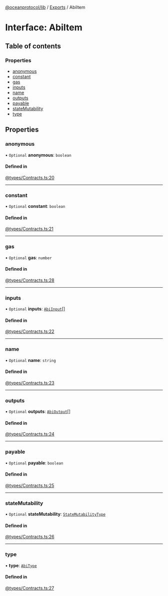 [@oceanprotocol/lib](../README.md) / [Exports](../modules.md) / AbiItem

# Interface: AbiItem

## Table of contents

### Properties

- [anonymous](AbiItem.md#anonymous)
- [constant](AbiItem.md#constant)
- [gas](AbiItem.md#gas)
- [inputs](AbiItem.md#inputs)
- [name](AbiItem.md#name)
- [outputs](AbiItem.md#outputs)
- [payable](AbiItem.md#payable)
- [stateMutability](AbiItem.md#statemutability)
- [type](AbiItem.md#type)

## Properties

### anonymous

• `Optional` **anonymous**: `boolean`

#### Defined in

[@types/Contracts.ts:20](https://github.com/oceanprotocol/ocean.js/blob/4f5a8cee/src/@types/Contracts.ts#L20)

___

### constant

• `Optional` **constant**: `boolean`

#### Defined in

[@types/Contracts.ts:21](https://github.com/oceanprotocol/ocean.js/blob/4f5a8cee/src/@types/Contracts.ts#L21)

___

### gas

• `Optional` **gas**: `number`

#### Defined in

[@types/Contracts.ts:28](https://github.com/oceanprotocol/ocean.js/blob/4f5a8cee/src/@types/Contracts.ts#L28)

___

### inputs

• `Optional` **inputs**: [`AbiInput`](AbiInput.md)[]

#### Defined in

[@types/Contracts.ts:22](https://github.com/oceanprotocol/ocean.js/blob/4f5a8cee/src/@types/Contracts.ts#L22)

___

### name

• `Optional` **name**: `string`

#### Defined in

[@types/Contracts.ts:23](https://github.com/oceanprotocol/ocean.js/blob/4f5a8cee/src/@types/Contracts.ts#L23)

___

### outputs

• `Optional` **outputs**: [`AbiOutput`](AbiOutput.md)[]

#### Defined in

[@types/Contracts.ts:24](https://github.com/oceanprotocol/ocean.js/blob/4f5a8cee/src/@types/Contracts.ts#L24)

___

### payable

• `Optional` **payable**: `boolean`

#### Defined in

[@types/Contracts.ts:25](https://github.com/oceanprotocol/ocean.js/blob/4f5a8cee/src/@types/Contracts.ts#L25)

___

### stateMutability

• `Optional` **stateMutability**: [`StateMutabilityType`](../modules.md#statemutabilitytype)

#### Defined in

[@types/Contracts.ts:26](https://github.com/oceanprotocol/ocean.js/blob/4f5a8cee/src/@types/Contracts.ts#L26)

___

### type

• **type**: [`AbiType`](../modules.md#abitype)

#### Defined in

[@types/Contracts.ts:27](https://github.com/oceanprotocol/ocean.js/blob/4f5a8cee/src/@types/Contracts.ts#L27)
